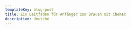```yaml
---
templateKey: blog-post
title: Ein Leitfaden für Anfänger zum Brauen mit Chemex
description: deusche
---
```

